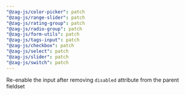 ```yaml
---
"@zag-js/color-picker": patch
"@zag-js/range-slider": patch
"@zag-js/rating-group": patch
"@zag-js/radio-group": patch
"@zag-js/form-utils": patch
"@zag-js/tags-input": patch
"@zag-js/checkbox": patch
"@zag-js/select": patch
"@zag-js/slider": patch
"@zag-js/switch": patch
---
```


Re-enable the input after removing `disabled` attribute from the parent fieldset
